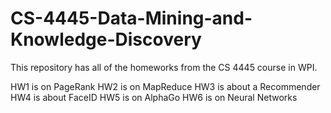 # CS-4445-Data-Mining-and-Knowledge-Discovery

This repository has all of the homeworks from the CS 4445 course in WPI. 

HW1 is on PageRank
HW2 is on MapReduce
HW3 is about a Recommender
HW4 is about FaceID
HW5 is on AlphaGo
HW6 is on Neural Networks
